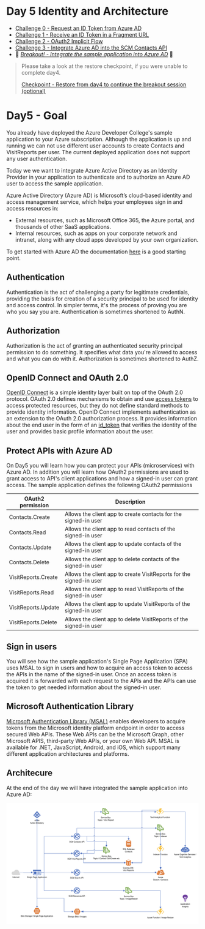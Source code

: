 # Day 5 Identity and Architecture

- [Challenge 0 - Request an ID Token from Azure AD](./challenges/challenge-0.md)
- [Challenge 1 - Receive an ID Token in a Fragment URL](./challenges/challenge-1.md)
- [Challenge 2 - OAuth2 Implicit Flow](./challenges/challenge-2.md)
- [Challenge 3 - Integrate Azure AD into the SCM Contacts API](./challenges/challenge-3.md)
- 💎 *[Breakout! - Integrate the sample application into Azure AD](./challenges/challenge-bo-1.md)* 💎

> Please take a look at the restore checkpoint, if you were unable to complete day4.
>
> [Checkpoint - Restore from day4 to continue the breakout session (optional)](./apps/checkpoint/README.md)

# Day5 - Goal

You already have deployed the Azure Developer College's sample application to your Azure subscription. Although the application is up and running we can not use different user accounts to create Contacts and VisitReports per user. The current deployed application does not support any user authentication.

Today we we want to integrate Azure Active Directory as an Identity Provider in your application to authenticate and to authorize an Azure AD user to access the sample application. 

Azure Active Directory (Azure AD) is Microsoft’s cloud-based identity and access management service, which helps your employees sign in and access resources in:
- External resources, such as Microsoft Office 365, the Azure portal, and thousands of other SaaS applications.
- Internal resources, such as apps on your corporate network and intranet, along with any cloud apps developed by your own organization.

To get started with Azure AD the documentation [here](https://docs.microsoft.com/azure/active-directory) is a good starting point.

## Authentication

Authentication is the act of challenging a party for legitimate credentials, providing the basis for creation of a security principal to be used for identity and access control. In simpler terms, it's the process of proving you are who you say you are. Authentication is sometimes shortened to AuthN.

## Authorization

Authorization is the act of granting an authenticated security principal permission to do something. It specifies what data you're allowed to access and what you can do with it. Authorization is sometimes shortened to AuthZ.

## OpenID Connect and OAuth 2.0

[OpenID Connect](https://openid.net/specs/openid-connect-core-1_0.html) is a simple identity layer built on top of the OAuth 2.0 protocol. OAuth 2.0 defines mechanisms to obtain and use [access tokens](https://docs.microsoft.com/en-us/azure/active-directory/develop/access-tokens) to access protected resources, but they do not define standard methods to provide identity information. OpenID Connect implements authentication as an extension to the OAuth 2.0 authorization process. It provides information about the end user in the form of an [id_token](https://docs.microsoft.com/en-us/azure/active-directory/develop/id-tokens) that verifies the identity of the user and provides basic profile information about the user.

## Protect APIs with Azure AD

On Day5 you will learn how you can protect your APIs (microservices) with Azure AD. In addition you will learn how OAuth2 permissions are used to grant access to API's client applications and how a signed-in user can grant access. The sample application defines the following OAuth2 permissions

  | OAuth2 permission   | Description                                                         |
  | ------------------- | ------------------------------------------------------------------- |
  | Contacts.Create     | Allows the client app to create contacts for the signed-in user     |
  | Contacts.Read       | Allows the client app to read contacts of the signed-in user        |
  | Contacts.Update     | Allows the client app to update contacts of the signed-in user      |
  | Contacts.Delete     | Allows the client app to delete contacts of the signed-in user      |
  | VisitReports.Create | Allows the client app to create VisitReports for the signed-in user |
  | VisitReports.Read   | Allows the client app to read VisitReports of the signed-in user    |
  | VisitReports.Update | Allows the client app to update VisitReports of the signed-in user  |
  | VisitReports.Delete | Allows the client app to delete VisitReports of the signed-in user  |


## Sign in users

You will see how the sample application's Single Page Application (SPA) uses MSAL to sign in users and how to acquire an access token to access the APIs in the name of the signed-in user. Once an access token is acquired it is forwarded with each request to the APIs and the APIs can use the token to get needed information about the signed-in user.

## Microsoft Authentication Library

[Microsoft Authentication Library (MSAL)](https://docs.microsoft.com/azure/active-directory/develop/msal-overview) enables developers to acquire tokens from the Microsoft identity platform endpoint in order to access secured Web APIs. These Web APIs can be the Microsoft Graph, other Microsoft APIS, third-party Web APIs, or your own Web API. MSAL is available for .NET, JavaScript, Android, and iOS, which support many different application architectures and platforms. 

## Architecure

At the end of the day we will have integrated the sample application into Azure AD:

![Architecture Overview](./images/../challenges/images/architecture-overview.png)

   
